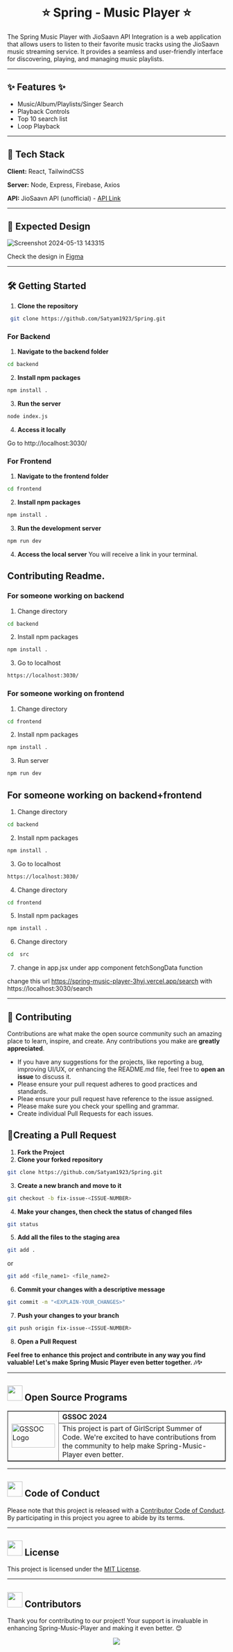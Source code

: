 <div align="center">
  <h1>⭐️ Spring - Music Player ⭐️</h1>
</div>

The Spring Music Player with JioSaavn API Integration is a web application that allows users to listen to their favorite music tracks using the JioSaavn music streaming service. It provides a seamless and user-friendly interface for discovering, playing, and managing music playlists.

<hr>

##  ✨ Features  ✨
- Music/Album/Playlists/Singer Search
- Playback Controls
- Top 10 search list
- Loop Playback

<hr>

## 🚀 Tech Stack

**Client:** React, TailwindCSS

**Server:** Node, Express, Firebase, Axios

**API:** JioSaavn API (unofficial) - [API Link](http://jiosaavn-olj6ym1v4-thesumitkolhe.vercel.app)

<hr>

## 🎨 Expected Design
![Screenshot 2024-05-13 143315](https://github.com/Satyam1923/Spring-Music-Player/assets/104068640/efe5fe9e-e049-4b00-bbd1-5182caff35de)

Check the design in [Figma](https://www.figma.com/file/mrTzLDEAtHPOsDl99R3kOY/Spring-Music-Player?type=design&node-id=0%3A1&mode=design&t=WCOysEPxmfpAsN12-1)




<hr>

## 🛠️ Getting Started
1. **Clone the repository**

```sh
 git clone https://github.com/Satyam1923/Spring.git
```

### For Backend
1. **Navigate to the backend folder**
```sh
cd backend
```
2. **Install npm packages**
```sh
npm install .
```
3. **Run the server**
```sh
node index.js
```
4. **Access it locally**
   
Go to http://localhost:3030/


### For Frontend 
1. **Navigate to the frontend folder**

```sh
cd frontend
```
2. **Install npm packages**
```sh
npm install .
```
3. **Run the development server**
```sh
npm run dev
```
4. **Access the local server**
You will receive a link in your terminal.

## Contributing Readme.

### For someone working on backend
1. Change directory
```sh
cd backend
```
2. Install npm packages
```sh
npm install .
```
3. Go to localhost
```sh
https://localhost:3030/
```
### For someone working on frontend
1. Change directory
```sh
cd frontend
```
2. Install npm packages
```sh
npm install .
```
3. Run server
```sh
npm run dev
```

## For someone working on backend+frontend
1. Change directory
```sh
cd backend
```
2. Install npm packages
```sh
npm install .
```
3. Go to localhost
```sh 
https://localhost:3030/
```
4. Change directory
```sh
cd frontend
```
5. Install npm packages
```sh
npm install .
```
6. Change directory
```sh
cd  src
```
7. change in app.jsx under app component  fetchSongData function

change this url https://spring-music-player-3hyj.vercel.app/search with https://localhost:3030/search

<hr>

## 🤝 Contributing

Contributions are what make the open source community such an amazing place to learn, inspire, and create. Any contributions you make are **greatly appreciated**.

- If you have any suggestions for the projects, like reporting a bug, improving UI/UX, or enhancing the README.md file, feel free to **open an issue** to discuss it.
- Please ensure your pull request adheres to good practices and standards.
- Pleae ensure your pull request have reference to the issue assigned.
- Please make sure you check your spelling and grammar.
- Create individual Pull Requests for each issues.


## 🔧Creating a Pull Request
1. **Fork the Project** 
2. **Clone your forked repository**
```sh
git clone https://github.com/Satyam1923/Spring.git
```
3. **Create a new branch and move to it**
```sh
git checkout -b fix-issue-<ISSUE-NUMBER>
```
4. **Make your changes, then check the status of changed files**
```sh
git status 
```

5. **Add all the files to the staging area**
```sh
git add .
```
 or
```sh
git add <file_name1> <file_name2>
```
6. **Commit your changes with a descriptive message**
```sh
git commit -m "<EXPLAIN-YOUR_CHANGES>"
```
7. **Push your changes to your branch**
```sh
git push origin fix-issue-<ISSUE-NUMBER>
```
8. **Open a Pull Request**

**Feel free to enhance this project and contribute in any way you find valuable! 
Let's make Spring Music Player even better together. 🎶✨**

<hr>

<!-- Open Source Programs -->
  <div>
    <h2><img src="https://github.com/Tarikul-Islam-Anik/Animated-Fluent-Emojis/blob/master/Emojis/Hand%20gestures/Flexed%20Biceps.png?raw=true" width="35" height="35" > Open Source Programs</h2>
  </div>

  <table border="1" cellpadding="10">
        <tr>
            <td rowspan="2">
                <img src="https://github.com/Meetjain1/wanderlust/assets/133582566/21b2bc42-bdd5-487a-a083-1b262c2f6d9b" alt="GSSOC Logo" width="100" height="55">
            </td>
            <td>
                <strong>GSSOC 2024</strong>
            </td>
        </tr>
        <tr>
            <td>
                This project is part of GirlScript Summer of Code. We're excited to have contributions from the community to help make Spring-Music-Player even better.
            </td>
        </tr>
    </table>

<hr>

<!-- Code of conduct -->
<div>
<h2><img src = "https://raw.githubusercontent.com/Tarikul-Islam-Anik/Animated-Fluent-Emojis/master/Emojis/Hand%20gestures/Handshake.png" width="35" height="35"> Code of Conduct</h2>
</div>

Please note that this project is released with a [Contributor Code of Conduct](./CODE_OF_CONDUCT.md). By participating in this project you agree to abide by its terms.

<hr>

<!-- License -->
<div>
<h2><img src = "https://raw.githubusercontent.com/Tarikul-Islam-Anik/Animated-Fluent-Emojis/master/Emojis/Objects/Page%20with%20Curl.png" width="35" height="35"> License</h2>
</div>

This project is licensed under the [MIT License](./LICENSE).

<hr>

 <!-- Cotributors -->
<div>
  <h2><img src="https://raw.githubusercontent.com/Tarikul-Islam-Anik/Animated-Fluent-Emojis/master/Emojis/Smilies/Red%20Heart.png" width="35" height="35"> Contributors</h2>
</div>

Thank you for contributing to our project! Your support is invaluable in enhancing Spring-Music-Player and making it even better. 😊

<center>
<a href="https://github.com/Satyam1923/Spring-Music-Player/graphs/contributors">
  <img src="https://contrib.rocks/image?repo=Satyam1923/Spring-Music-Player" />
</a>
</center>
